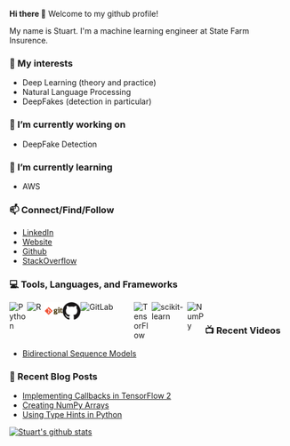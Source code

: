 **Hi there 👋**  Welcome to my github profile!

My name is Stuart.
I'm a machine learning engineer at State Farm Insurence.

<!--
**sjmiller8182/sjmiller8182** is a ✨ _special_ ✨ 
repository because its `README.md` (this file) 
appears on your GitHub profile.

Here are some ideas to get you started:

- 🔭 I’m currently working on ...
- 🌱 I’m currently learning ...
- 👯 I’m looking to collaborate on ...
- 🤔 I’m looking for help with ...
- 💬 Ask me about ...
- 📫 How to reach me: ...
- 😄 Pronouns: ...
- ⚡ Fun fact: ...
-->

### 🤔 My interests

* Deep Learning (theory and practice)
* Natural Language Processing
* DeepFakes (detection in particular)

### 🔭 I’m currently working on

* DeepFake Detection

### 🌱 I’m currently learning

* AWS

### 📫 Connect/Find/Follow

* [LinkedIn](https://www.linkedin.com/in/stuartjmiller/)
* [Website](https://sjmiller8182.github.io/)
* [Github](https://github.com/sjmiller8182)
* [StackOverflow](https://stackoverflow.com/users/8088586/s-m)
<!--* [Youtube](https://www.youtube.com/channel/UC4AwOfXYCvG3UC66VQL2tnA/)-->

### :computer: Tools, Languages, and Frameworks

[<img align="left" alt="Python" width="32px" src="https://upload.wikimedia.org/wikipedia/commons/thumb/c/c3/Python-logo-notext.svg/200px-Python-logo-notext.svg.png" />][GitHub]
[<img align="left" alt="R" width="32px" src="https://upload.wikimedia.org/wikipedia/commons/thumb/1/1b/R_logo.svg/512px-R_logo.svg.png" />][GitHub]
[<img align="left" alt="Git" width="32px" src="https://raw.githubusercontent.com/github/explore/80688e429a7d4ef2fca1e82350fe8e3517d3494d/topics/git/git.png" />][GitHub]
[<img align="left" alt="GitHub" width="32px" src="https://raw.githubusercontent.com/github/explore/78df643247d429f6cc873026c0622819ad797942/topics/github/github.png" />][GitHub]
[<img align="left" alt="GitLab" width="96px" src="https://upload.wikimedia.org/wikipedia/commons/e/e1/GitLab_logo.svg" />][GitHub]
[<img align="left" alt="TensorFlow" width="32px" src="https://upload.wikimedia.org/wikipedia/commons/2/2d/Tensorflow_logo.svg" />][GitHub]
[<img align="left" alt="scikit-learn" width="64px" src="https://upload.wikimedia.org/wikipedia/commons/0/05/Scikit_learn_logo_small.svg" />][GitHub]
[<img align="left" alt="NumPy" width="32px" src="https://user-images.githubusercontent.com/98330/63813335-20cd4b80-c8e2-11e9-9c04-e4dbf7285aa1.png" />][GitHub]

<br />

### :tv: Recent Videos

* [Bidirectional Sequence Models](https://vimeo.com/477833481)

### :scroll: Recent Blog Posts

* [Implementing Callbacks in TensorFlow 2](https://sjmiller8182.github.io/posts/2020/11/keras-callbacks/)
* [Creating NumPy Arrays](https://sjmiller8182.github.io/posts/2020/05/creating-numpy-arrays/)
* [Using Type Hints in Python](https://sjmiller8182.github.io/posts/2020/03/blog-post-2/)

[![Stuart's github stats](https://github-readme-stats.vercel.app/api?username=sjmiller8182)](https://github.com/anuraghazra/github-readme-stats)

[GitHub]: https://github.com/sjmiller8182
